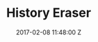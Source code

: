 ---
title: History Eraser
date: 2017-02-08 11:48:00 Z
artist: Courtney Barnett
youtube: k6_G5PlEXdk
---